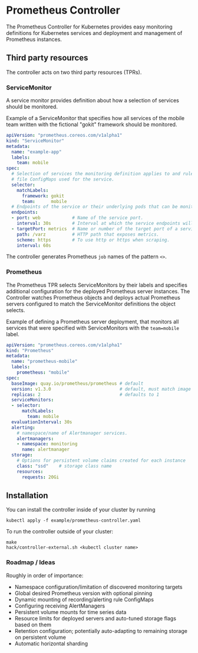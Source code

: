 # Prometheus Controller

The Prometheus Controller for Kubernetes provides easy monitoring definitions
for Kubernetes services and deployment and management of Prometheus instances.

## Third party resources

The controller acts on two third party resources (TPRs).

### ServiceMonitor

A service monitor provides definition about how a selection of services
should be monitored.

Example of a ServiceMonitor that specifies how all services of the mobile team
written with the fictional "gokit" framework should be monitored.

```yaml
apiVersion: "prometheus.coreos.com/v1alpha1"
kind: "ServiceMonitor"
metadata:
  name: "example-app"
  labels:
    team: mobile
spec:
  # Selection of services the monitoring definition applies to and rule
  # file ConfigMaps used for the service.
  selector:
    matchLabels:
      framework: gokit
      team:      mobile
  # Endpoints of the service or their underlying pods that can be monitored.
  endpoints:
  - port: web            # Name of the service port.
    interval: 30s        # Interval at which the service endpoints will be scraped.
  - targetPort: metrics  # Name or number of the target port of a service endpoint.
    path: /varz          # HTTP path that exposes metrics.
    scheme: https        # To use http or https when scraping. 
    interval: 60s
```

The controller generates Prometheus `job` names of the pattern `<>`.

### Prometheus

The Prometheus TPR selects ServiceMonitors by their labels and specifies additional
configuration for the deployed Prometheus server instances.
The Controller watches Prometheus objects and deploys actual Prometheus servers
configured to match the ServiceMonitor definitions the object selects.

Example of defining a Prometheus server deployment, that monitors all services that
were specified with ServiceMonitors with the `team=mobile` label.

```yaml
apiVersion: "prometheus.coreos.com/v1alpha1"
kind: "Prometheus"
metadata:
  name: "prometheus-mobile"
  labels:
    prometheus: "mobile"
spec:
  baseImage: quay.io/prometheus/prometheus # default
  version: v1.3.0                          # default, must match image tag
  replicas: 2                              # defaults to 1
  serviceMonitors:
  - selector:
      matchLabels:
        team: mobile
  evaluationInterval: 30s
  alerting:
    # namespace/name of Alertmanager services.
    alertmanagers:
    - namespace: monitoring
      name: alertmanager
  storage:
    # Options for persistent volume claims created for each instance
    class: "ssd"    # storage class name
    resources:
      requests: 20Gi
```

## Installation

You can install the controller inside of your cluster by running

```
kubectl apply -f example/prometheus-controller.yaml
```

To run the controller outside of your cluster:

```
make
hack/controller-external.sh <kubectl cluster name>
```

### Roadmap / Ideas

Roughly in order of importance:

* Namespace configuration/limitation of discovered monitoring targets
* Global desired Prometheus version with optional pinning
* Dynamic mounting of recording/alerting rule ConfigMaps
* Configuring receiving AlertManagers 
* Persistent volume mounts for time series data
* Resource limits for deployed servers and auto-tuned storage flags based on them
* Retention configuration; potentially auto-adapting to remaining storage on persistent volume
* Automatic horizontal sharding